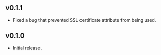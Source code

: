 ## v0.1.1

* Fixed a bug that prevented SSL certificate attribute from being used.

## v0.1.0

* Initial release.
